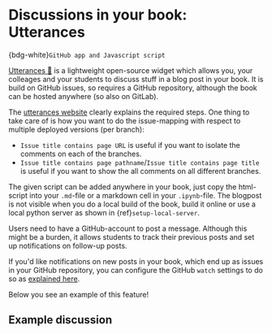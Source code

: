 # Discussions in your book: Utterances

{bdg-white}`GitHub app and Javascript script`

[Utterances 🔮](https://utteranc.es/) is a lightweight open-source widget which allows you, your colleages and your students to discuss stuff in a blog post in your book. It is build on GitHub issues, so requires a GitHub repository, although the book can be hosted anywhere (so also on GitLab).

The [utterances website](https://utteranc.es/) clearly explains the required steps. One thing to take care of is how you want to do the issue-mapping with respect to multiple deployed versions (per branch):
 
 - `Issue title contains page URL` is useful if you want to isolate the comments on each of the branches.
 - `Issue title contains page pathname`/`Issue title contains page title` is useful if you want to show the all comments on all different branches.

The given script can be added anywhere in your book, just copy the html-script into your `.md`-file or a markdown cell in your `.ipynb`-file. The blogpost is not visible when you do a local build of the book, build it online or use a local python server as shown in {ref}`setup-local-server`.

Users need to have a GitHub-account to post a message. Although this might be a burden, it allows students to track their previous posts and set up notifications on follow-up posts.

If you'd like notifications on new posts in your book, which end up as issues in your GitHub repository, you can configure the GitHub `watch` settings to do so as [explained here](https://docs.github.com/en/account-and-profile/managing-subscriptions-and-notifications-on-github/setting-up-notifications/configuring-notifications#configuring-your-watch-settings-for-an-individual-repository).

Below you see an example of this feature!

## Example discussion
<script src="https://utteranc.es/client.js"
        repo="TeachBooks/manual"
        issue-term="url"
        theme="github-light"
        crossorigin="anonymous"
        async>
</script>